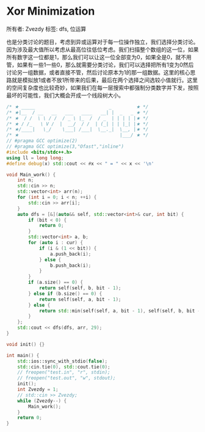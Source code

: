 # Xor Minimization

所有者: Zvezdy
标签: dfs, 位运算

也是分类讨论的题目，考虑到异或运算对于每一位操作独立，我们选择分类讨论。因为涉及最大值所以考虑从最高位往低位考虑。我们扫描整个数组的这一位，如果所有数字这一位都是1，那么我们可以让这一位全部变为0，如果全是0，就不用管，如果有一些1一些0，那么就需要分类讨论，我们可以选择把所有1变为0然后讨论另一组数据，或者直接不管，然后讨论原本为1的那一组数据。这里的核心思路就是模拟放1或者不放1所带来的后果，最后在两个选择之间选较小值就行。这里的空间复杂度也比较奇妙，如果我们在每一层搜索中都强制分类数字并下发，按照最坏的可能性，我们大概会开成一个线段树大小。

```cpp
/* ★ _____                           _         ★ */
/* ★|__  / __   __   ___   ____   __| |  _   _ ★ */
/* ★  / /  \ \ / /  / _ \ |_  /  / _  | | | | |★ */
/* ★ / /_   \ V /  |  __/  / /  | (_| | | |_| |★ */
/* ★/____|   \_/    \___| /___|  \__._|  \__, |★ */
/* ★                                     |___/ ★ */
// #pragma GCC optimize(2)
// #pragma GCC optimize(3,"Ofast","inline")
#include <bits/stdc++.h>
using ll = long long;
#define debug(x) std::cout << #x << " = " << x << '\n'

void Main_work() {
    int n;
    std::cin >> n;
    std::vector<int> arr(n);
    for (int i = 0; i < n; ++i) {
        std::cin >> arr[i];
    }
    auto dfs = [&](auto&& self, std::vector<int>& cur, int bit) {
        if (bit < 0) {
            return 0;
        }
        std::vector<int> a, b;
        for (auto i : cur) {
            if (i & (1 << bit)) {
                a.push_back(i);
            } else {
                b.push_back(i);
            }
        }
        if (a.size() == 0) {
            return self(self, b, bit - 1);
        } else if (b.size() == 0) {
            return self(self, a, bit - 1);
        } else {
            return std::min(self(self, a, bit - 1), self(self, b, bit - 1)) | (1 << bit);
        }
    };
    std::cout << dfs(dfs, arr, 29);
}

void init() {}

int main() {
    std::ios::sync_with_stdio(false);
    std::cin.tie(0), std::cout.tie(0);
    // freopen("test.in", "r", stdin);
    // freopen("test.out", "w", stdout);
    init();
    int Zvezdy = 1;
    // std::cin >> Zvezdy;
    while (Zvezdy--) {
        Main_work();
    }
    return 0;
}
```